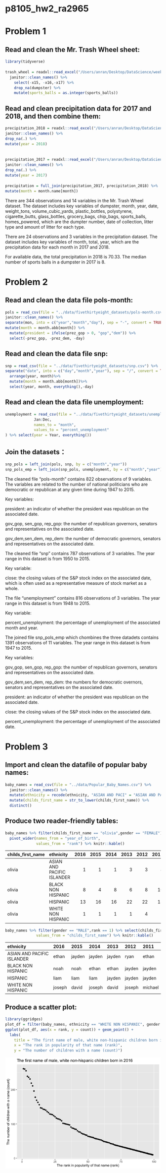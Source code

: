 p8105\_hw2\_ra2965
================

Problem 1
=========

Read and clean the Mr. Trash Wheel sheet:
-----------------------------------------

``` r
library(tidyverse)

trash_wheel = readxl::read_excel("/Users/anran/Desktop/DataScience/week4/hw2/data/Trash-Wheel-Collection-Totals-8-6-19.xlsx", sheet = "Mr. Trash Wheel") %>%
  janitor::clean_names() %>%
    select(-x15, -x16,-x17) %>%
    drop_na(dumpster) %>%
    mutate(sports_balls = as.integer(sports_balls))
```

Read and clean precipitation data for 2017 and 2018, and then combine them:
---------------------------------------------------------------------------

``` r
precipitation_2018 = readxl::read_excel("/Users/anran/Desktop/DataScience/week4/hw2/data/Trash-Wheel-Collection-Totals-8-6-19.xlsx",sheet = "2018 Precipitation", skip = 1) %>%
janitor::clean_names() %>%
drop_na(.) %>%
mutate(year = 2018)


precipitation_2017 = readxl::read_excel("/Users/anran/Desktop/DataScience/week4/hw2/data/Trash-Wheel-Collection-Totals-8-6-19.xlsx",sheet = "2017 Precipitation",skip = 1) %>%
janitor::clean_names() %>%
drop_na(.) %>%
mutate(year = 2017)

precipitation = full_join(precipitation_2017, precipitation_2018) %>%
mutate(month = month.name[month])
```

There are 344 observations and 14 variables in the Mr. Trash Wheel dataset. The dataset includes key variables of dumpster, month, year, date, weight\_tons, volume\_cubic\_yards, plastic\_bottles, polystyrene, cigarette\_butts, glass\_bottles, grocery\_bags, chip\_bags, sports\_balls, homes\_powered, which are the dumpter number, date of collection, litter type and amount of litter for each type.

There are 24 observations and 3 variables in the precipitation dataset. The dataset includes key variables of month, total, year, which are the precipitation data for each month in 2017 and 2018.

For available data, the total precipitation in 2018 is 70.33. The median number of sports balls in a dumpster in 2017 is 8.

Problem 2
=========

Read and clean the data file pols-month:
----------------------------------------

``` r
pols = read_csv(file = "../data/fivethirtyeight_datasets/pols-month.csv") %>%
janitor::clean_names() %>%
separate(mon, into = c("year","month","day"), sep = "-", convert = TRUE) %>%
mutate(month = month.abb[month]) %>%
  mutate(president = ifelse(prez_gop > 0, "gop","dem")) %>%
  select(-prez_gop, -prez_dem, -day)
```

Read and clean the data file snp:
---------------------------------

``` r
snp = read_csv(file = "../data/fivethirtyeight_datasets/snp.csv") %>%
separate("date", into = c("day","month","year"), sep = "/", convert = TRUE) %>%
  arrange(year, month)%>%
  mutate(month = month.abb[month])%>%
  select(year, month, everything(),-day)
```

Read and clean the data file unemployment:
------------------------------------------

``` r
unemployment = read_csv(file = "../data/fivethirtyeight_datasets/unemployment.csv") %>% pivot_longer(
             Jan:Dec,
             names_to = "month",
             values_to = "percent_unemployment"
) %>% select(year = Year, everything())
```

Join the datasets：
-------------------

``` r
snp_pols = left_join(pols, snp, by = c("month","year"))
snp_pols_emp = left_join(snp_pols, unemployment, by = c("month","year"))
```

The cleaned file “pols-month” contains 822 observations of 9 variables. The variables are related to the number of national politicians who are democratic or republican at any given time during 1947 to 2015.

Key variables:

president: an indicator of whether the president was republican on the associated date.

gov\_gop, sen\_gop, rep\_gop: the number of republican governors, senators and representatives on the associated date.

gov\_dem,sen\_dem, rep\_dem: the number of democratic governors, senators and representatives on the associated date.

The cleaned file “snp” contains 787 observations of 3 variables. The year range in this dataset is from 1950 to 2015.

Key variable:

close: the closing values of the S&P stock index on the associated date, which is often used as a representative measure of stock market as a whole.

The file “unemployment” contains 816 observations of 3 variables. The year range in this dataset is from 1948 to 2015.

Key variable:

percent\_unemployment: the percentage of unemployment of the associated month and year.

The joined file snp\_pols\_emp which chombines the three datadets contains 1391 observations of 11 variables. The year range in this dataset is from 1947 to 2015.

Key variables:

gov\_gop, sen\_gop, rep\_gop: the number of republican governors, senators and representatives on the associated date.

gov\_dem,sen\_dem, rep\_dem: the numbers for democratic overnors, senators and representatives on the associated date.

president: an indicator of whether the president was republican on the associated date.

close: the closing values of the S&P stock index on the associated date.

percent\_unemployment: the percentage of unemployment of the associated date.

Problem 3
=========

Import and clean the datafile of popular baby names:
----------------------------------------------------

``` r
baby_names = read_csv(file = "../data/Popular_Baby_Names.csv") %>%
  janitor::clean_names() %>%
  mutate(ethnicity = recode(ethnicity, "ASIAN AND PACI" = "ASIAN AND PACIFIC ISLANDER", "BLACK NON HISP"= "BLACK NON HISPANIC","WHITE NON HISP" = "WHITE NON HISPANIC"))%>%
  mutate(childs_first_name = str_to_lower(childs_first_name)) %>%
  distinct()
```

Produce two reader-friendly tables:
-----------------------------------

``` r
baby_names %>% filter(childs_first_name == "olivia",gender == "FEMALE") %>% select(childs_first_name, year_of_birth,ethnicity, rank) %>%
  pivot_wider(names_from = "year_of_birth",
              values_from = "rank") %>% knitr::kable()
```

| childs\_first\_name | ethnicity                  |  2016|  2015|  2014|  2013|  2012|  2011|
|:--------------------|:---------------------------|-----:|-----:|-----:|-----:|-----:|-----:|
| olivia              | ASIAN AND PACIFIC ISLANDER |     1|     1|     1|     3|     3|     4|
| olivia              | BLACK NON HISPANIC         |     8|     4|     8|     6|     8|    10|
| olivia              | HISPANIC                   |    13|    16|    16|    22|    22|    18|
| olivia              | WHITE NON HISPANIC         |     1|     1|     1|     1|     4|     2|

``` r
baby_names %>% filter(gender == "MALE",rank == 1) %>% select(childs_first_name, year_of_birth,ethnicity) %>% pivot_wider(names_from = "year_of_birth",
              values_from = "childs_first_name") %>% knitr::kable()
```

| ethnicity                  | 2016   | 2015   | 2014   | 2013   | 2012   | 2011    |
|:---------------------------|:-------|:-------|:-------|:-------|:-------|:--------|
| ASIAN AND PACIFIC ISLANDER | ethan  | jayden | jayden | jayden | ryan   | ethan   |
| BLACK NON HISPANIC         | noah   | noah   | ethan  | ethan  | jayden | jayden  |
| HISPANIC                   | liam   | liam   | liam   | jayden | jayden | jayden  |
| WHITE NON HISPANIC         | joseph | david  | joseph | david  | joseph | michael |

Produce a scatter plot:
-----------------------

``` r
library(ggridges)
plot_df = filter(baby_names, ethnicity == "WHITE NON HISPANIC", gender == "MALE", year_of_birth == 2016)
ggplot(plot_df, aes(x = rank, y = count)) + geom_point() +
  labs(
    title = "The first name of male, white non-hispanic children born in 2016",
    x = "The rank in popularity of that name (rank)",
    y = "The number of children with a name (count)")
```

![](p8105_hw2_ra2965_files/figure-markdown_github/scatterplot-1.png)

